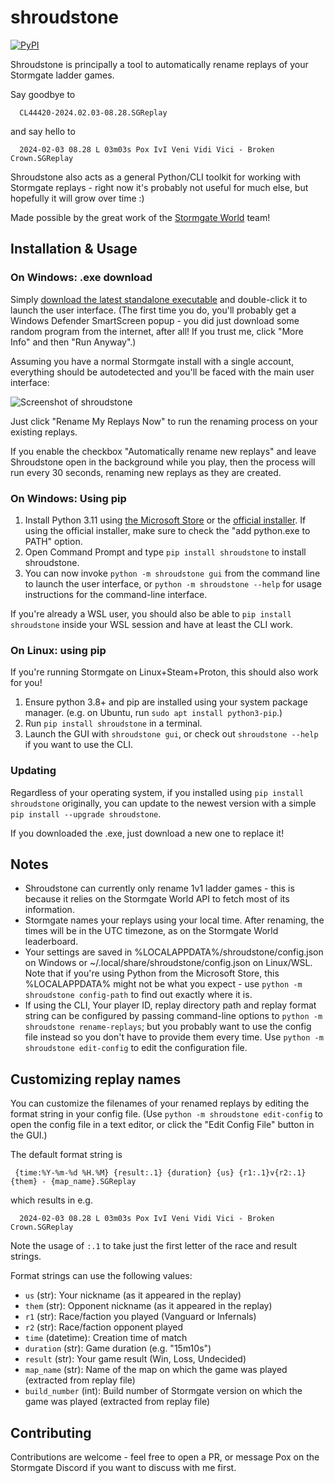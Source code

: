 # shroudstone

[![PyPI](https://img.shields.io/pypi/v/shroudstone)](https://pypi.org/project/shroudstone/)

Shroudstone is principally a tool to automatically rename replays of your
Stormgate ladder games.

Say goodbye to 

      CL44420-2024.02.03-08.28.SGReplay

and say hello to

      2024-02-03 08.28 L 03m03s Pox IvI Veni Vidi Vici - Broken Crown.SGReplay

Shroudstone also acts as a general Python/CLI toolkit for working with
Stormgate replays - right now it's probably not useful for much else, but
hopefully it will grow over time :)

Made possible by the great work of the [Stormgate
World](https://www.stormgateworld.com/) team!

## Installation & Usage

### On Windows: .exe download

Simply [download the latest standalone
executable](https://github.com/acarapetis/shroudstone/releases/latest/download/shroudstone.exe)
and double-click it to launch the user interface. (The first time you do,
you'll probably get a Windows Defender SmartScreen popup - you did just
download some random program from the internet, after all! If you trust me,
click "More Info" and then "Run Anyway".)

Assuming you have a normal Stormgate install with a single account, everything
should be autodetected and you'll be faced with the main user interface:

![Screenshot of shroudstone](./docs/example-screenshot.png)

Just click "Rename My Replays Now" to run the renaming process on your existing replays.

If you enable the checkbox "Automatically rename new replays" and leave
Shroudstone open in the background while you play, then the process will run
every 30 seconds, renaming new replays as they are created.

### On Windows: Using pip

1. Install Python 3.11 using
   [the Microsoft Store](https://apps.microsoft.com/detail/9nrwmjp3717k) or the
   [official installer](https://www.python.org/downloads/). If using the
   official installer, make sure to check the "add python.exe to PATH" option.
2. Open Command Prompt and type `pip install shroudstone` to install shroudstone.
3. You can now invoke `python -m shroudstone gui` from the command line to
   launch the user interface, or `python -m shroudstone --help` for usage
   instructions for the command-line interface.

If you're already a WSL user, you should also be able to `pip install
shroudstone` inside your WSL session and have at least the CLI work.

### On Linux: using pip

If you're running Stormgate on Linux+Steam+Proton, this should also work for
you!

1. Ensure python 3.8+ and pip are installed using your system package manager.
   (e.g. on Ubuntu, run `sudo apt install python3-pip`.)
2. Run `pip install shroudstone` in a terminal.
3. Launch the GUI with `shroudstone gui`, or check out `shroudstone --help` if
   you want to use the CLI.

### Updating

Regardless of your operating system, if you installed using `pip install
shroudstone` originally, you can update to the newest version with a simple
`pip install --upgrade shroudstone`.


If you downloaded the .exe, just download a new one to replace it!


## Notes

- Shroudstone can currently only rename 1v1 ladder games - this is because it
  relies on the Stormgate World API to fetch most of its information.
- Stormgate names your replays using your local time. After renaming, the times
  will be in the UTC timezone, as on the Stormgate World leaderboard.
- Your settings are saved in %LOCALAPPDATA%/shroudstone/config.json on Windows
  or ~/.local/share/shroudstone/config.json on Linux/WSL. Note that if you're
  using Python from the Microsoft Store, this %LOCALAPPDATA% might not be
  what you expect - use `python -m shroudstone config-path` to find out exactly
  where it is.
- If using the CLI, Your player ID, replay directory path and replay format
  string can be configured by passing command-line options to `python -m
  shroudstone rename-replays`; but you probably want to use the config file
  instead so you don't have to provide them every time. Use `python -m
  shroudstone edit-config` to edit the configuration file.


## Customizing replay names

You can customize the filenames of your renamed replays by editing the format
string in your config file. (Use `python -m shroudstone edit-config` to open
the config file in a text editor, or click the "Edit Config File" button in the
GUI.)

The default format string is

     {time:%Y-%m-%d %H.%M} {result:.1} {duration} {us} {r1:.1}v{r2:.1} {them} - {map_name}.SGReplay

which results in e.g.

      2024-02-03 08.28 L 03m03s Pox IvI Veni Vidi Vici - Broken Crown.SGReplay

Note the usage of `:.1` to take just the first letter of the race and result strings.

Format strings can use the following values:

* `us` (str): Your nickname (as it appeared in the replay)
* `them` (str): Opponent nickname (as it appeared in the replay)
* `r1` (str): Race/faction you played (Vanguard or Infernals)
* `r2` (str): Race/faction opponent played
* `time` (datetime): Creation time of match
* `duration` (str): Game duration (e.g. "15m10s")
* `result` (str): Your game result (Win, Loss, Undecided)
* `map_name` (str): Name of the map on which the game was played (extracted from replay file)
* `build_number` (int): Build number of Stormgate version on which the game was played (extracted from replay file)


## Contributing

Contributions are welcome - feel free to open a PR, or message Pox on the
Stormgate Discord if you want to discuss with me first.
